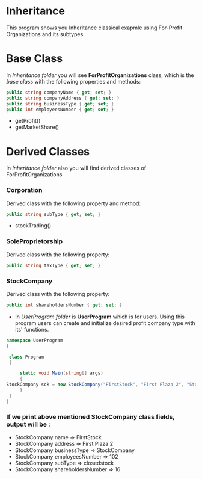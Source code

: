 # Inheritance

This program shows you Inheritance classical exapmle using For-Profit Organizations and its subtypes.
# Base Class
In *Inheritance folder* you will see **ForProfitOrganizations** class, which is the *base class* with the following properties and methods:

```C#
public string companyName { get; set; }
public string companyAddress { get; set; }
public string businessType { get; set; }
public int employeesNumber { get; set; }
```
- getProfit() 
- getMarketShare()

# Derived Classes

In *Inheritance folder* also you will find derived classes of ForProfitOrganizations
### Corporation
Derived class with the following property and method:
```C#
public string subType { get; set; }
```
- stockTrading()

### SoleProprietorship
Derived class with the following property:
```C#
public string taxType { get; set; }
```

### StockCompany
Derived class with the following property:
```C#
public int shareholdersNumber { get; set; }
```

- In *UserProgram folder* is **UserProgram** which is for users. Using this program users can create and initialize desired profit company type with its' functions. 

```C#
namespace UserProgram
{

 class Program
 {

     static void Main(string[] args)
     {
StockCompany sck = new StockCompany("FirstStock", "First Plaza 2", "StockCompany", 102, ForProfitOrganizations.subType.closedstock, 16);
     }
 }
}
```

### If we print above mentioned StockCompany class fields, output will be :
- StockCompany name               => FirstStock
- StockCompany address            => First Plaza 2
- StockCompany businessType       => StockCompany
- StockCompany employeesNumber    => 102
- StockCompany subType            => closedstock
- StockCompany shareholdersNumber => 16
